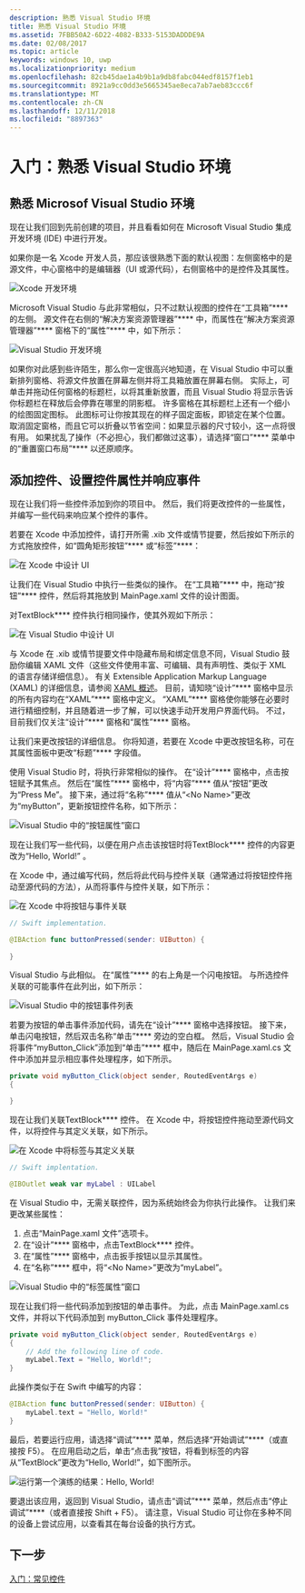 ```yaml
---
description: 熟悉 Visual Studio 环境
title: 熟悉 Visual Studio 环境
ms.assetid: 7FBB50A2-6D22-4082-B333-5153DADDDE9A
ms.date: 02/08/2017
ms.topic: article
keywords: windows 10, uwp
ms.localizationpriority: medium
ms.openlocfilehash: 82cb45dae1a4b9b1a9db8fabc044edf8157f1eb1
ms.sourcegitcommit: 8921a9cc0dd3e5665345ae8eca7ab7aeb83ccc6f
ms.translationtype: MT
ms.contentlocale: zh-CN
ms.lasthandoff: 12/11/2018
ms.locfileid: "8897363"
---
```

# <a name="getting-started-getting-around-in-visual-studio"></a>入门：熟悉 Visual Studio 环境


## <a name="getting-around-in-microsoft-visual-studio"></a>熟悉 Microsof Visual Studio 环境

现在让我们回到先前创建的项目，并且看看如何在 Microsoft Visual Studio 集成开发环境 (IDE) 中进行开发。

如果你是一名 Xcode 开发人员，那应该很熟悉下面的默认视图：左侧窗格中的是源文件，中心窗格中的是编辑器（UI 或源代码），右侧窗格中的是控件及其属性。

![Xcode 开发环境](images/ios-to-uwp/xcode-ide.png)

Microsoft Visual Studio 与此非常相似，只不过默认视图的控件在“工具箱”**** 的左侧。 源文件在右侧的“解决方案资源管理器”**** 中，而属性在“解决方案资源管理器”**** 窗格下的“属性”**** 中，如下所示：

![Visual Studio 开发环境](images/ios-to-uwp/vs-ide.png)

如果你对此感到些许陌生，那么你一定很高兴地知道，在 Visual Studio 中可以重新排列窗格、将源文件放置在屏幕左侧并将工具箱放置在屏幕右侧。 实际上，可单击并拖动任何窗格的标题栏，以将其重新放置，而且 Visual Studio 将显示告诉你标题栏在释放后会停靠在哪里的阴影框。 许多窗格在其标题栏上还有一个细小的绘图固定图标。 此图标可让你按其现在的样子固定面板，即锁定在某个位置。 取消固定窗格，而且它可以折叠以节省空间：如果显示器的尺寸较小，这一点将很有用。 如果扰乱了操作（不必担心，我们都做过这事），请选择“窗口”**** 菜单中的“重置窗口布局”**** 以还原顺序。

## <a name="adding-controls-setting-their-properties-and-responding-to-events"></a>添加控件、设置控件属性并响应事件

现在让我们将一些控件添加到你的项目中。 然后，我们将更改控件的一些属性，并编写一些代码来响应某个控件的事件。

若要在 Xcode 中添加控件，请打开所需 .xib 文件或情节提要，然后按如下所示的方式拖放控件，如“圆角矩形按钮”**** 或“标签”****：

![在 Xcode 中设计 UI](images/ios-to-uwp/xcode-add-button-label.png)

让我们在 Visual Studio 中执行一些类似的操作。 在“工具箱”**** 中，拖动“按钮”**** 控件，然后将其拖放到 MainPage.xaml 文件的设计图面。

对TextBlock**** 控件执行相同操作，使其外观如下所示：

![在 Visual Studio 中设计 UI](images/ios-to-uwp/vs-add-button-label.png)

与 Xcode 在 .xib 或情节提要文件中隐藏布局和绑定信息不同，Visual Studio 鼓励你编辑 XAML 文件（这些文件使用丰富、可编辑、具有声明性、类似于 XML 的语言存储详细信息）。 有关 Extensible Application Markup Language (XAML) 的详细信息，请参阅 [XAML 概述](https://msdn.microsoft.com/library/windows/apps/mt185595)。 目前，请知晓“设计”**** 窗格中显示的所有内容均在“XAML”**** 窗格中定义。 “XAML”**** 窗格使你能够在必要时进行精细控制，并且随着进一步了解，可以快速手动开发用户界面代码。 不过，目前我们仅关注“设计”**** 窗格和“属性”**** 窗格。

让我们来更改按钮的详细信息。 你将知道，若要在 Xcode 中更改按钮名称，可在其属性面板中更改“标题”**** 字段值。

使用 Visual Studio 时，将执行非常相似的操作。 在“设计”**** 窗格中，点击按钮赋予其焦点。 然后在“属性”**** 窗格中，将“内容”**** 值从“按钮”更改为“Press Me”。 接下来，通过将“名称”**** 值从“&lt;No Name&gt;”更改为“myButton”，更新按钮控件名称，如下所示：

![Visual Studio 中的“按钮属性”窗口](images/ios-to-uwp/vs-button-properties.png)

现在让我们写一些代码，以便在用户点击该按钮时将TextBlock**** 控件的内容更改为“Hello, World!” 。

在 Xcode 中，通过编写代码，然后将此代码与控件关联（通常通过将按钮控件拖动至源代码的方法），从而将事件与控件关联，如下所示：

![在 Xcode 中将按钮与事件关联](images/ios-to-uwp/xcode-add-button-event.png)

```swift
// Swift implementation.

@IBAction func buttonPressed(sender: UIButton) {
    
}
```

Visual Studio 与此相似。 在“属性”**** 的右上角是一个闪电按钮。 与所选控件关联的可能事件在此列出，如下所示：

![Visual Studio 中的按钮事件列表](images/ios-to-uwp/vs-button-event.png)

若要为按钮的单击事件添加代码，请先在“设计”**** 窗格中选择按钮。 接下来，单击闪电按钮，然后双击名称“单击”**** 旁边的空白框。 然后，Visual Studio 会将事件“myButton\_Click”添加到“单击”**** 框中，随后在 MainPage.xaml.cs 文件中添加并显示相应事件处理程序，如下所示。

```csharp
private void myButton_Click(object sender, RoutedEventArgs e)
{

}
```

现在让我们关联TextBlock**** 控件。 在 Xcode 中，将按钮控件拖动至源代码文件，以将控件与其定义关联，如下所示。

![在 Xcode 中将标签与其定义关联](images/ios-to-uwp/xcode-add-button-reference.png)

```swift
// Swift implentation.

@IBOutlet weak var myLabel : UILabel
```

在 Visual Studio 中，无需关联控件，因为系统始终会为你执行此操作。 让我们来更改某些属性：

1.  点击“MainPage.xaml 文件”选项卡。
2.  在“设计”**** 窗格中，点击TextBlock**** 控件。
3.  在“属性”**** 窗格中，点击扳手按钮以显示其属性。
4.  在“名称”**** 框中，将“&lt;No Name&gt;”更改为“myLabel”。

![Visual Studio 中的“标签属性”窗口](images/ios-to-uwp/vs-label-properties.png)

现在让我们将一些代码添加到按钮的单击事件。 为此，点击 MainPage.xaml.cs 文件，并将以下代码添加到 myButton\_Click 事件处理程序。

```csharp
private void myButton_Click(object sender, RoutedEventArgs e)
{
    // Add the following line of code.    
    myLabel.Text = "Hello, World!";
}
```

此操作类似于在 Swift 中编写的内容：

```swift
@IBAction func buttonPressed(sender: UIButton) {
    myLabel.text = "Hello, World!"
}
```

最后，若要运行应用，请选择“调试”**** 菜单，然后选择“开始调试”****（或直接按 F5）。 在应用启动之后，单击“点击我”按钮，将看到标签的内容从“TextBlock”更改为“Hello, World!”，如下图所示。

![运行第一个演练的结果：Hello, World!](images/ios-to-uwp/vs-hello-world.png)

要退出该应用，返回到 Visual Studio，请点击“调试”**** 菜单，然后点击“停止调试”****（或者直接按 Shift + F5）。 请注意，Visual Studio 可让你在多种不同的设备上尝试应用，以查看其在每台设备的执行方式。

## <a name="next-step"></a>下一步

[入门：常见控件](getting-started-common-controls.md)


